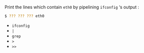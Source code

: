 Print the lines which contain `eth0` by pipelining `ifconfig` ‘s output :

```bash
$ ??? ??? ??? eth0
```

* `ifconfig`
* `|`
* `grep`
* `>`
* `>>`
